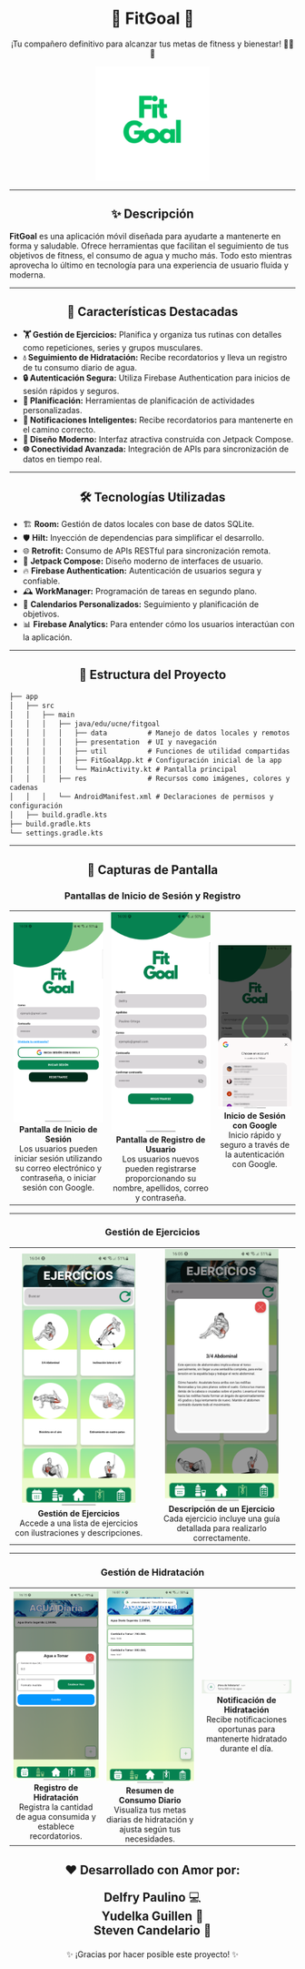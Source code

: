 <div align="center">

# 💪 **FitGoal** 🎯  
¡Tu compañero definitivo para alcanzar tus metas de fitness y bienestar! 💪💧✨

<p align="center">
  <img src="https://github.com/Elpelfry/FitGoal/blob/master/app/src/main/ic_launcher-playstore.png" width="200" height="200" alt="FitGoal Logo">
</p>

</div>

---

<div align="center">

## ✨ **Descripción**

</div>

**FitGoal** es una aplicación móvil diseñada para ayudarte a mantenerte en forma y saludable. Ofrece herramientas que facilitan el seguimiento de tus objetivos de fitness, el consumo de agua y mucho más. Todo esto mientras aprovecha lo último en tecnología para una experiencia de usuario fluida y moderna.

---

<div align="center">

## 🌟 **Características Destacadas**

</div>

- **🏋️ Gestión de Ejercicios:** Planifica y organiza tus rutinas con detalles como repeticiones, series y grupos musculares.
- **💧 Seguimiento de Hidratación:** Recibe recordatorios y lleva un registro de tu consumo diario de agua.
- **🔒 Autenticación Segura:** Utiliza Firebase Authentication para inicios de sesión rápidos y seguros.
- **📅 Planificación:** Herramientas de planificación de actividades personalizadas.
- **📲 Notificaciones Inteligentes:** Recibe recordatorios para mantenerte en el camino correcto.
- **🎨 Diseño Moderno:** Interfaz atractiva construida con Jetpack Compose.
- **🌐 Conectividad Avanzada:** Integración de APIs para sincronización de datos en tiempo real.

---

<div align="center">

## 🛠️ **Tecnologías Utilizadas**

</div>

- 🏗️ **Room:** Gestión de datos locales con base de datos SQLite.
- 🛡️ **Hilt:** Inyección de dependencias para simplificar el desarrollo.
- 🌐 **Retrofit:** Consumo de APIs RESTful para sincronización remota.
- 🎨 **Jetpack Compose:** Diseño moderno de interfaces de usuario.
- 🔥 **Firebase Authentication:** Autenticación de usuarios segura y confiable.
- 🕰️ **WorkManager:** Programación de tareas en segundo plano.
- 📅 **Calendarios Personalizados:** Seguimiento y planificación de objetivos.
- 📊 **Firebase Analytics:** Para entender cómo los usuarios interactúan con la aplicación.

---

<div align="center">

## 📂 **Estructura del Proyecto**

</div>

```plaintext
├── app
│   ├── src
│   │   ├── main
│   │   │   ├── java/edu/ucne/fitgoal
│   │   │   │   ├── data          # Manejo de datos locales y remotos
│   │   │   │   ├── presentation  # UI y navegación
│   │   │   │   ├── util          # Funciones de utilidad compartidas
│   │   │   │   ├── FitGoalApp.kt # Configuración inicial de la app
│   │   │   │   └── MainActivity.kt # Pantalla principal
│   │   │   ├── res               # Recursos como imágenes, colores y cadenas
│   │   │   └── AndroidManifest.xml # Declaraciones de permisos y configuración
│   ├── build.gradle.kts
├── build.gradle.kts
└── settings.gradle.kts
```

---

<div align="center">

## 📸 **Capturas de Pantalla**

</div>

<div align="center">

### Pantallas de Inicio de Sesión y Registro
<table>
  <tr>
    <td align="center">
      <img src="https://github.com/stvnyc/Fotos_FitGoal/blob/main/capturas/1.inicio_sesion.png" width="200"><br>
      <b>Pantalla de Inicio de Sesión</b><br>
      Los usuarios pueden iniciar sesión utilizando su correo electrónico y contraseña, o iniciar sesión con Google.
    </td>
    <td align="center">
      <img src="https://github.com/stvnyc/Fotos_FitGoal/blob/main/capturas/2.registro_usuario.png" width="200"><br>
      <b>Pantalla de Registro de Usuario</b><br>
      Los usuarios nuevos pueden registrarse proporcionando su nombre, apellidos, correo y contraseña.
    </td>
    <td align="center">
      <img src="https://github.com/stvnyc/Fotos_FitGoal/blob/main/capturas/3.inicio_sesion_google.png" width="200"><br>
      <b>Inicio de Sesión con Google</b><br>
      Inicio rápido y seguro a través de la autenticación con Google.
    </td>
  </tr>
</table>

</div>

---

<div align="center">

### Gestión de Ejercicios
<table>
  <tr>
    <td align="center">
      <img src="https://github.com/stvnyc/Fotos_FitGoal/blob/main/capturas/5.ejercicios.png" width="200"><br>
      <b>Gestión de Ejercicios</b><br>
      Accede a una lista de ejercicios con ilustraciones y descripciones.
    </td>
    <td align="center">
      <img src="https://github.com/stvnyc/Fotos_FitGoal/blob/main/capturas/6.descripcion_ejercicio.png" width="200"><br>
      <b>Descripción de un Ejercicio</b><br>
      Cada ejercicio incluye una guía detallada para realizarlo correctamente.
    </td>
  </tr>
</table>

</div>

---

<div align="center">

### Gestión de Hidratación
<table>
  <tr>
    <td align="center">
      <img src="https://github.com/stvnyc/Fotos_FitGoal/blob/main/capturas/7.registro_agua.png" width="200"><br>
      <b>Registro de Hidratación</b><br>
      Registra la cantidad de agua consumida y establece recordatorios.
    </td>
    <td align="center">
      <img src="https://github.com/stvnyc/Fotos_FitGoal/blob/main/capturas/8.agua_diaria.png" width="200"><br>
      <b>Resumen de Consumo Diario</b><br>
      Visualiza tus metas diarias de hidratación y ajusta según tus necesidades.
    </td>
    <td align="center">
      <img src="https://github.com/stvnyc/Fotos_FitGoal/blob/main/capturas/9.agua_notificacion.png" width="200"><br>
      <b>Notificación de Hidratación</b><br>
      Recibe notificaciones oportunas para mantenerte hidratado durante el día.
    </td>
  </tr>
</table>

</div>

<div align="center">

## ❤️ **Desarrollado con Amor por:**

<p align="center" style="font-size: 1.5em;">
  <b>Delfry Paulino</b> 💻 <br>
  <b>Yudelka Guillen</b> 🎨 <br>
  <b>Steven Candelario</b> 🔧 <br>
</p> 

✨ ¡Gracias por hacer posible este proyecto! ✨

</div>
